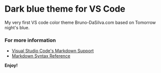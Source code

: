 # Dark blue theme for VS Code

My very first VS code color theme Bruno-DaSilva.com based on Tomorrow night's blue.

### For more information

- [Visual Studio Code's Markdown Support](http://code.visualstudio.com/docs/languages/markdown)
- [Markdown Syntax Reference](https://help.github.com/articles/markdown-basics/)

**Enjoy!**
